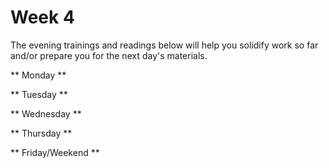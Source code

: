 # Week 4

The evening trainings and readings below will help you solidify work so far and/or prepare you for the next day's materials.

** Monday **

** Tuesday **

** Wednesday **

** Thursday **

** Friday/Weekend **
